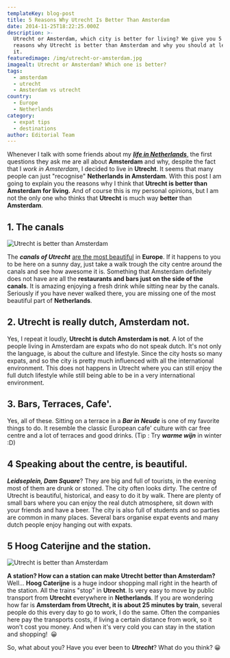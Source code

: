 ```yaml
---
templateKey: blog-post
title: 5 Reasons Why Utrecht Is Better Than Amsterdam
date: 2014-11-25T18:22:25.000Z
description: >-
  Utrecht or Amsterdam, which city is better for living? We give you 5 good
  reasons why Utrecht is better than Amsterdam and why you should at least visit
  it.
featuredimage: /img/utrecht-or-amsterdam.jpg
imagealt: Utrecht or Amsterdam? Which one is better?
tags:
  - amsterdam
  - utrecht
  - Amsterdam vs utrecht
country:
  - Europe
  - Netherlands
category:
  - expat tips
  - destinations
author: Editorial Team
---
```

Whenever I talk with some friends about my [**_life in Netherlands_**,](https://www.thexpatmagazine.com/netherlands) the first questions they ask me are all about **Amsterdam** and why, despite the fact that I _work in Amsterdam_, I decided to live in **Utrecht**. It seems that many people can just "recognise" **Netherlands in Amsterdam**. With this post I am going to explain you the reasons why I think that **Utrecht is better than Amsterdam for living.** And of course this is my personal opinions, but I am not the only one who thinks that **Utrecht** is much way **better** than **Amsterdam**.

## 1. The canals

![Utrecht is better than Amsterdam](/img/uploads/2014/11/7804170274_315f39592a_z.jpg)

The **_canals of Utrecht_** [are the most beautiful](https://oranjeflamingo.wordpress.com/2014/04/11/europes-most-beautiful-canals-are-in-utrecht/) in **Europe**. If it happens to you to be here on a sunny day, just take a walk trough the city centre around the canals and see how awesome it is. Something that Amsterdam definitely does not have are all the **restaurants and bars just on the side of the canals**. It is amazing enjoying a fresh drink while sitting near by the canals. Seriously if you have never walked there, you are missing one of the most beautiful part of **Netherlands**.

## 2. Utrecht is really dutch, Amsterdam not.

Yes, I repeat it loudly, **Utrecht is dutch Amsterdam is not**. A lot of the people living in Amsterdam are expats who do not speak dutch. It's not only the language, is about the culture and lifestyle. Since the city hosts so many expats, and so the city is pretty much influenced with all the international environment. This does not happens in Utrecht where you can still enjoy the full dutch lifestyle while still being able to be in a very international environment.

## 3. Bars, Terraces, Cafe'.

Yes, all of these. Sitting on a terrace in a **_Bar in Neude_** is one of my favorite things to do. It resemble the classic European cafe' culture with car free centre and a lot of terraces and good drinks. (Tip : Try _**warme wijn**_ in winter :D)

## 4 Speaking about the centre, is beautiful.

**_Leidseplein, Dam Square_**? They are big and full of tourists, in the evening most of them are drunk or stoned. The city often looks dirty. The centre of Utrecht is beautiful, historical, and easy to do it by walk. There are plenty of small bars where you can enjoy the real dutch atmosphere, sit down with your friends and have a beer. The city is also full of students and so parties are common in many places. Several bars organise expat events and many dutch people enjoy hanging out with expats.

## 5 Hoog Caterijne and the station.

![Utrecht is better than Amsterdam](/img/uploads/2014/11/10350172764_79cbe1c3ae_z.jpg)

**A station? How can a station can make Utrecht better than Amsterdam?** Well... **Hoog Caterijne** is a huge indoor shopping mall right in the hearth of the station. All the trains "stop" in **Utrecht**. Is very easy to move by public transport from **Utrecht** everywhere in **Netherlands**. If you are wondering how far is **Amsterdam from Utrecht, it is about 25 minutes by train**, several people do this every day to go to work, I do the same. Often the companies here pay the transports costs, if living a certain distance from work, so it won't cost you money. And when it's very cold you can stay in the station and shopping!  😀

So, what about you? Have you ever been to **_Utrecht_**? What do you think? 😀
